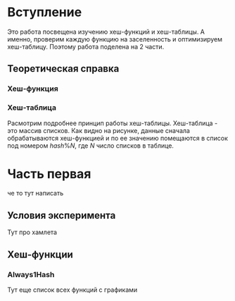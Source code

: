# Вступление
Это работа посвещена изучению хеш-функций и хеш-таблицы. А именно, проверим каждую функцию на заселенность и оптимизируем хеш-таблицу. Поэтому работа поделена на 2 части.
## Теоретическая справка
### Хеш-функция
### Хеш-таблица
Расмотрим подробнее принцип работы хеш-таблицы.
Хеш-таблица - это массив списков.
Как видно на рисунке, данные сначала обрабатываются хеш-функцией и по ее значению помещаются в список под номером $hash \% N$, где $N$ число списков в таблице.
# Часть первая
че то тут написать
## Условия эксперимента
Тут про хамлета

## Хеш-функции
### Always1Hash
Тут еще список всех функций с графиками

